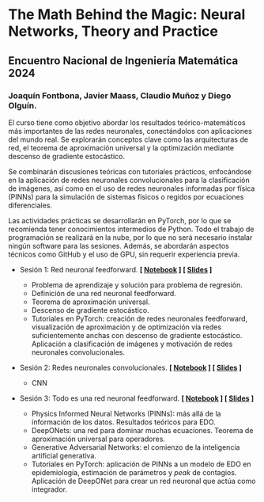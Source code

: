 # The Math Behind the Magic: Neural Networks, Theory and Practice
## Encuentro Nacional de Ingeniería Matemática 2024
### **Joaquín Fontbona, Javier Maass, Claudio Muñoz y Diego Olguín.**

El curso tiene como objetivo abordar los resultados teórico-matemáticos más importantes de las redes neuronales, conectándolos con aplicaciones del mundo real. Se explorarán conceptos clave como las arquitecturas de red, el teorema de aproximación universal y la optimización mediante descenso de gradiente estocástico.

Se combinarán discusiones teóricas con tutoriales prácticos, enfocándose en la aplicación de redes neuronales convolucionales para la clasificación de imágenes, así como en el uso de redes neuronales informadas por física (PINNs) para la simulación de sistemas físicos o regidos por ecuaciones diferenciales.

Las actividades prácticas se desarrollarán en PyTorch, por lo que se recomienda tener conocimientos intermedios de Python. Todo el trabajo de programación se realizará en la nube, por lo que no será necesario instalar ningún software para las sesiones. Además, se abordarán aspectos técnicos como GitHub y el uso de GPU, sin requerir experiencia previa.

* Sesión 1: Red neuronal feedforward. **[ [Notebook](https://colab.research.google.com/drive/111KBDu5xadyCN5pge4GbJYVnG5faweR_?usp=sharing) ] [ [Slides](https://colab.research.google.com/drive/111KBDu5xadyCN5pge4GbJYVnG5faweR_?usp=sharing) ]**
    - Problema de aprendizaje y solución para problema de regresión.
    - Definición de una red neuronal feedforward.
    - Teorema de aproximación universal.
    - Descenso de gradiente estocástico.
    - Tutoriales en PyTorch: creación de redes neuronales feedforward, visualización de aproximación y de optimización vía redes suficientemente anchas con descenso de gradiente estocástico. Aplicación a clasificación de imágenes y motivación de redes neuronales convolucionales.
 
* Sesión 2: Redes neuronales convolucionales. **[ [Notebook](https://colab.research.google.com/drive/134XhVdg2S0wURfheKPjQmuN_FXKax3us?usp=sharing) ] [ [Slides](https://colab.research.google.com/drive/111KBDu5xadyCN5pge4GbJYVnG5faweR_?usp=sharing) ]**
    - CNN
 
* Sesión 3: Todo es una red neuronal feedforward. **[ [Notebook](https://colab.research.google.com/drive/134XhVdg2S0wURfheKPjQmuN_FXKax3us?usp=sharing) ] [ [Slides](https://colab.research.google.com/drive/111KBDu5xadyCN5pge4GbJYVnG5faweR_?usp=sharing) ]**
    - Physics Informed Neural Networks (PINNs): más allá de la información de los datos. Resultados teóricos para EDO.
    - DeepONets: una red para dominar muchas ecuaciones. Teorema de aproximación universal para operadores.
    - Generative Adversarial Networks: el comienzo de la inteligencia artificial generativa.
    - Tutoriales en PyTorch: aplicación de PINNs a un modelo de EDO en epidemiología, estimación de parámetros y *peak* de contagios. Aplicación de DeepONet para crear un red neuronal que actúa como integrador.
